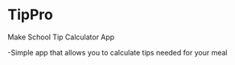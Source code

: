 # TipPro
Make School Tip Calculator App

-Simple app that allows you to calculate tips needed for your meal 
